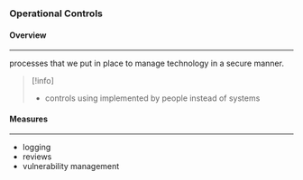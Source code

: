 ### **Operational Controls**

#### Overview 
---
processes that we put in place to manage technology in a secure manner.

>[!info]
>- controls using implemented by people instead of systems 
#### Measures
---
- logging 
- reviews 
- vulnerability management 
